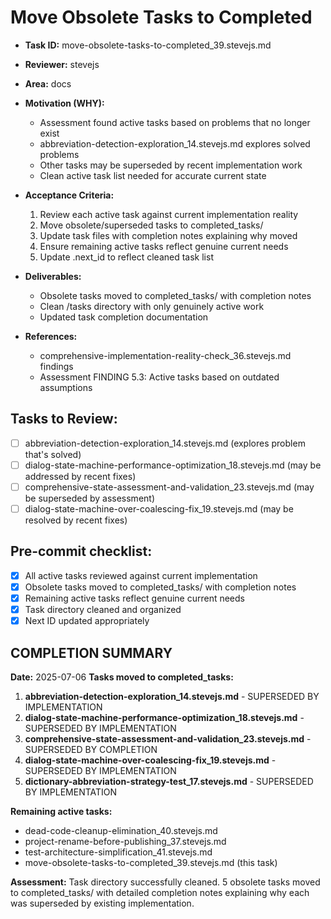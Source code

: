 # Move Obsolete Tasks to Completed

* **Task ID:** move-obsolete-tasks-to-completed_39.stevejs.md
* **Reviewer:** stevejs
* **Area:** docs
* **Motivation (WHY):**
  - Assessment found active tasks based on problems that no longer exist
  - abbreviation-detection-exploration_14.stevejs.md explores solved problems
  - Other tasks may be superseded by recent implementation work
  - Clean active task list needed for accurate current state

* **Acceptance Criteria:**
  1. Review each active task against current implementation reality
  2. Move obsolete/superseded tasks to completed_tasks/
  3. Update task files with completion notes explaining why moved
  4. Ensure remaining active tasks reflect genuine current needs
  5. Update .next_id to reflect cleaned task list

* **Deliverables:**
  - Obsolete tasks moved to completed_tasks/ with completion notes
  - Clean /tasks directory with only genuinely active work
  - Updated task completion documentation

* **References:**
  - comprehensive-implementation-reality-check_36.stevejs.md findings
  - Assessment FINDING 5.3: Active tasks based on outdated assumptions

## Tasks to Review:
- [ ] abbreviation-detection-exploration_14.stevejs.md (explores problem that's solved)
- [ ] dialog-state-machine-performance-optimization_18.stevejs.md (may be addressed by recent fixes)
- [ ] comprehensive-state-assessment-and-validation_23.stevejs.md (may be superseded by assessment)
- [ ] dialog-state-machine-over-coalescing-fix_19.stevejs.md (may be resolved by recent fixes)

## Pre-commit checklist:
- [x] All active tasks reviewed against current implementation
- [x] Obsolete tasks moved to completed_tasks/ with completion notes
- [x] Remaining active tasks reflect genuine current needs
- [x] Task directory cleaned and organized
- [x] Next ID updated appropriately

## COMPLETION SUMMARY
**Date:** 2025-07-06
**Tasks moved to completed_tasks:**
1. **abbreviation-detection-exploration_14.stevejs.md** - SUPERSEDED BY IMPLEMENTATION
2. **dialog-state-machine-performance-optimization_18.stevejs.md** - SUPERSEDED BY IMPLEMENTATION  
3. **comprehensive-state-assessment-and-validation_23.stevejs.md** - SUPERSEDED BY COMPLETION
4. **dialog-state-machine-over-coalescing-fix_19.stevejs.md** - SUPERSEDED BY IMPLEMENTATION
5. **dictionary-abbreviation-strategy-test_17.stevejs.md** - SUPERSEDED BY IMPLEMENTATION

**Remaining active tasks:**
- dead-code-cleanup-elimination_40.stevejs.md
- project-rename-before-publishing_37.stevejs.md
- test-architecture-simplification_41.stevejs.md
- move-obsolete-tasks-to-completed_39.stevejs.md (this task)

**Assessment:** Task directory successfully cleaned. 5 obsolete tasks moved to completed_tasks/ with detailed completion notes explaining why each was superseded by existing implementation.